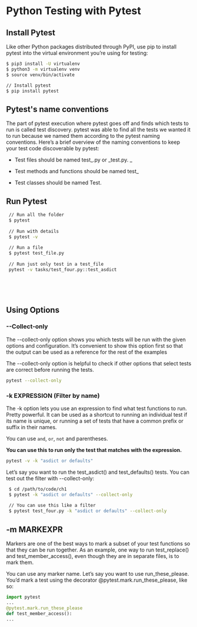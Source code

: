 # Python Testing with Pytest



## Install Pytest

Like other Python packages distributed through PyPI, use pip to install pytest into the virtual environment you’re using for testing: 

```bash
$ pip3 install -U virtualenv 
$ python3 -m virtualenv venv 
$ source venv/bin/activate 

// Install pytest
$ pip install pytest
```



## Pytest's name conventions

The part of pytest execution where pytest goes off and finds which tests to run is called test discovery. pytest was able to find all the tests we wanted it to run because we named them according to the pytest naming conventions. Here’s a brief overview of the naming conventions to keep your test code discoverable by pytest: 

- Test files should be named test_.py or _test.py. _

- Test methods and functions should be named test_

- Test classes should be named Test.



## Run Pytest



```bash
 // Run all the folder
 $ pytest
 
 // Run with details
 $ pytest -v
 
 // Run a file
 $ pytest test_file.py 
 
 // Run just only test in a test_file
 pytest -v tasks/test_four.py::test_asdict
 
 
 
 
```



## Using Options



### --Collect-only

The --collect-only option shows you which tests will be run with the given options and configuration. It’s convenient to show this option first so that the output can be used as a reference for the rest of the examples

The --collect-only option is helpful to check if other options that select tests are correct before running the tests. 

```bash
pytest --collect-only
```



### -k EXPRESSION (Filter by name)

The -k option lets you use an expression to find what test functions to run. Pretty powerful. It can be used as a shortcut to running an individual test if its name is unique, or running a set of tests that have a common prefix or suffix in their names. 

You can use `and`, `or`, `not` and parentheses.

**You can use this to run only the test that matches with the expression.**

```bash
pytest -v -k "asdict or defaults" 
```

Let’s say you want to run the test_asdict() and test_defaults() tests. You can test out the filter with --collect-only:

```bash
 $ cd /path/to/code/ch1
 $ pytest -k "asdict or defaults" --collect-only
 
 // You can use this like a filter
 $ pytest test_four.py -k "asdict or defaults" --collect-only 
```



## -m MARKEXPR

Markers are one of the best ways to mark a subset of your test functions so that they can be run together. As an example, one way to run test_replace() and test_member_access(), even though they are in separate files, is to mark them. 

You can use any marker name. Let’s say you want to use run_these_please. You’d mark a test using the decorator @pytest.mark.run_these_please, like so:

```python
import pytest
...
@pytest.mark.run_these_please
def test_member_access():
...
```

